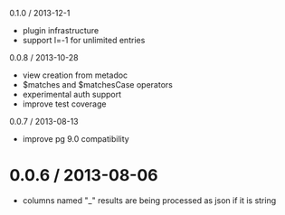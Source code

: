 0.1.0 / 2013-12-1
  * plugin infrastructure
  * support l=-1 for unlimited entries

0.0.8 / 2013-10-28
  * view creation from metadoc
  * $matches and $matchesCase operators
  * experimental auth support
  * improve test coverage

0.0.7 / 2013-08-13
  * improve pg 9.0 compatibility

0.0.6 / 2013-08-06
==================
  * columns named "_" results are being processed as json if it is string
